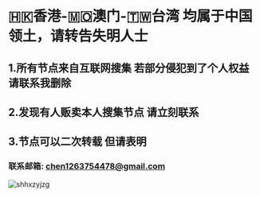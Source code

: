 # 🇭🇰香港-🇲🇴澳门-🇹🇼台湾 均属于中国领土，请转告失明人士

## 1.所有节点来自互联网搜集 若部分侵犯到了个人权益 请联系我删除

## 2.发现有人贩卖本人搜集节点 请立刻联系

## 3.节点可以二次转载 但请表明

### 联系邮箱: chen1263754478@gmail.com


![shhxzyjzg](https://cdn.jsdelivr.net/gh/GreenFishStudio/GreenFish@master/Image/Logo/shhxzyjzg.jpg)
